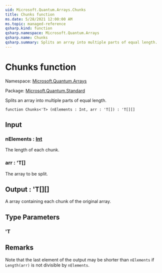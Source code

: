 ```yaml
---
uid: Microsoft.Quantum.Arrays.Chunks
title: Chunks function
ms.date: 5/28/2021 12:00:00 AM
ms.topic: managed-reference
qsharp.kind: function
qsharp.namespace: Microsoft.Quantum.Arrays
qsharp.name: Chunks
qsharp.summary: Splits an array into multiple parts of equal length.
---
```


# Chunks function

Namespace: [Microsoft.Quantum.Arrays](xref:Microsoft.Quantum.Arrays)

Package: [Microsoft.Quantum.Standard](https://nuget.org/packages/Microsoft.Quantum.Standard)


Splits an array into multiple parts of equal length.

```qsharp
function Chunks<'T> (nElements : Int, arr : 'T[]) : 'T[][]
```


## Input

### nElements : [Int](xref:microsoft.quantum.qsharp.valueliterals#int-literals)

The length of each chunk.


### arr : 'T[]

The array to be split.



## Output : 'T[][]

A array containing each chunk of the original array.

## Type Parameters

### 'T



## Remarks

Note that the last element of the output may be shorterthan `nElements` if `Length(arr)` is not divisible by `nElements`.